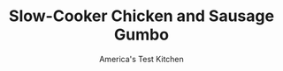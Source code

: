 ---
layout: ../../layouts/MarkdownPostLayout.astro
title: Slow-Cooker Chicken and Sausage Gumbo
author: America's Test Kitchen
pubDate: 2023-03-15
description: "This New Orleans stew can take all day. That’s fine with us—as long as the slow cooker does the work."
image_url: https://res.cloudinary.com/hksqkdlah/image/upload/ar_1:1,c_fill,dpr_2.0,f_auto,fl_lossy.progressive.strip_profile,g_faces:auto,q_auto:low,w_344/37284_sfs-slow-cooker-chicken-and-sausage-gumbo-9
tags: ["Main Courses","Creole & Cajun","Vegetables","Chicken","Pork","Slow Cooker","Stews"]
calories: 4851
protein: 29
carbohydrates: 49
fats: 
fiber: 3
ingredients: ["½ cup, vegetable oil","¾ cup, all-purpose flour","2 , onions, chopped","1 , green bell pepper, stemmed, seeded, and chopped","1 , celery rib, chopped fine","4 , garlic cloves, minced","1 tablespoon, Creole seasoning","4 cups, chicken broth","1½ pounds, boneless, skinless chicken thighs, trimmed",", Salt and pepper","12 ounces, andouille sausage, sliced ½ inch thick","10 ounces, frozen cut okra","2 , bay leaves","4 , scallions, white and green parts separated and sliced thin","4 cups, cooked white rice",", Hot sauce"]
serves: 8
time: "4 to 5 hours on low"
instructions: ["Heat oil in 12-inch nonstick skillet over medium-high heat until just smoking. Using rubber spatula, stir in flour and cook until mixture is color of peanut butter, about 3 minutes, stirring constantly. Reduce heat to medium and continue to cook, stirring constantly, until roux is slightly darker and color of ground cinnamon, 5 to 10 minutes longer.","Stir in onions, bell pepper, celery, garlic, and Creole seasoning and cook until vegetables are softened, 7 to 10 minutes. Stir in 2 cups broth and bring to simmer over high heat; transfer to slow cooker.","Season chicken with salt and pepper and transfer to slow cooker. Stir in andouille, okra, bay leaves, and remaining 2 cups broth. Cook on low until chicken is tender, 4 to 5 hours.","Transfer chicken to plate. Using 2 forks, shred chicken into bite-size pieces. Skim any excess fat from surface of gumbo and discard bay leaves. Stir in scallion whites and chicken. Serve over rice, sprinkled with scallion greens, passing hot sauce separately."]
nutrition: ["676 mg Potassium","330 mg Phosphorus","77 mg Calcium","4 mg Iron","74 mg Magnesium","1069 mg Sodium","2 mg Zinc","31 g Fat","10 mg Niacin (B3)","17 g Monounsaturated","5 g Polyunsaturated","23 mg Vitamin C","108 mg Cholesterol","6 g Saturated","3 g Fiber","70 µg Folic acid","49 µg Folate (food)","4 g Sugars","30 µg Vitamin K","346 g Water","49 g Carbs","168 µg Folate equivalent (total)","29 g Protein","3 mg Vitamin E","32 µg Vitamin A","606 kcal Energy","4851 calories"]
notes: "The test kitchen’s favorite Creole seasoning is Tony Chachere’s Original Creole Seasoning. Trimming the fat from the raw chicken thighs reduces the amount of fat you’ll need to skim off the finished gumbo."
---